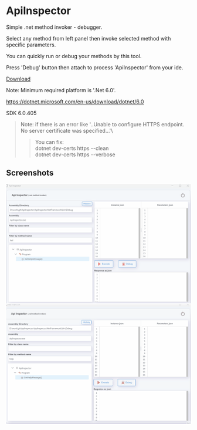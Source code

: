 # ApiInspector
Simple .net method invoker - debugger.

Select any method from left panel
then invoke selected method with specific parameters.

You can quickly run or debug your methods by this tool.

Press 'Debug' button then attach to process 'ApiInspector' from your ide.

<a id="raw-url" href="https://github.com/beyaz/ApiInspector/releases/download/LatestVersion/ApiInspector.zip">Download</a>



Note: Minimum required platform is '.Net 6.0'.

https://dotnet.microsoft.com/en-us/download/dotnet/6.0

SDK 6.0.405

>Note: if there is an error like '..Unable to configure HTTPS endpoint. No server certificate was specified...'\
>>You can  fix:\
>>dotnet dev-certs https --clean\
>>dotnet dev-certs https --verbose

## Screenshots

![Screenshot](Screenshots/1.gif)
![Screenshot](Screenshots/2.gif)